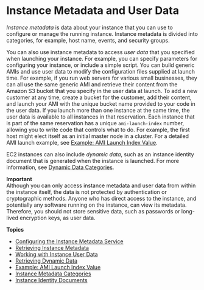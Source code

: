 # Instance Metadata and User Data<a name="ec2-instance-metadata"></a>

*Instance metadata* is data about your instance that you can use to configure or manage the running instance\. Instance metadata is divided into categories, for example, host name, events, and security groups\.

You can also use instance metadata to access *user data* that you specified when launching your instance\. For example, you can specify parameters for configuring your instance, or include a simple script\. You can build generic AMIs and use user data to modify the configuration files supplied at launch time\. For example, if you run web servers for various small businesses, they can all use the same generic AMI and retrieve their content from the Amazon S3 bucket that you specify in the user data at launch\. To add a new customer at any time, create a bucket for the customer, add their content, and launch your AMI with the unique bucket name provided to your code in the user data\. If you launch more than one instance at the same time, the user data is available to all instances in that reservation\. Each instance that is part of the same reservation has a unique `ami-launch-index` number, allowing you to write code that controls what to do\. For example, the first host might elect itself as an initial master node in a cluster\. For a detailed AMI launch example, see [Example: AMI Launch Index Value](AMI-launch-index-examples.md)\.

EC2 instances can also include *dynamic data*, such as an instance identity document that is generated when the instance is launched\. For more information, see [Dynamic Data Categories](instancedata-data-categories.md#dynamic-data-categories)\.

**Important**  
Although you can only access instance metadata and user data from within the instance itself, the data is not protected by authentication or cryptographic methods\. Anyone who has direct access to the instance, and potentially any software running on the instance, can view its metadata\. Therefore, you should not store sensitive data, such as passwords or long\-lived encryption keys, as user data\.

**Topics**
+ [Configuring the Instance Metadata Service](configuring-instance-metadata-service.md)
+ [Retrieving Instance Metadata](instancedata-data-retrieval.md)
+ [Working with Instance User Data](instancedata-add-user-data.md)
+ [Retrieving Dynamic Data](instancedata-dynamic-data-retrieval.md)
+ [Example: AMI Launch Index Value](AMI-launch-index-examples.md)
+ [Instance Metadata Categories](instancedata-data-categories.md)
+ [Instance Identity Documents](instance-identity-documents.md)